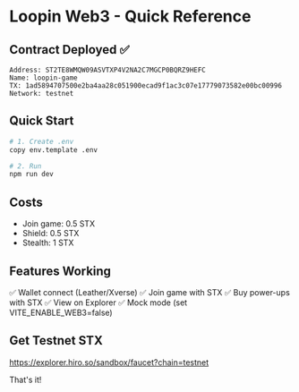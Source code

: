 # Loopin Web3 - Quick Reference

## Contract Deployed ✅
```
Address: ST2TE8WMQW09ASVTXP4V2NA2C7MGCP0BQRZ9HEFC
Name: loopin-game
TX: 1ad5894707500e2ba4aa28c051900ecad9f1ac3c07e17779073582e00bc00996
Network: testnet
```

## Quick Start
```bash
# 1. Create .env
copy env.template .env

# 2. Run
npm run dev
```

## Costs
- Join game: 0.5 STX
- Shield: 0.5 STX
- Stealth: 1 STX

## Features Working
✅ Wallet connect (Leather/Xverse)
✅ Join game with STX
✅ Buy power-ups with STX
✅ View on Explorer
✅ Mock mode (set VITE_ENABLE_WEB3=false)

## Get Testnet STX
https://explorer.hiro.so/sandbox/faucet?chain=testnet

That's it!


